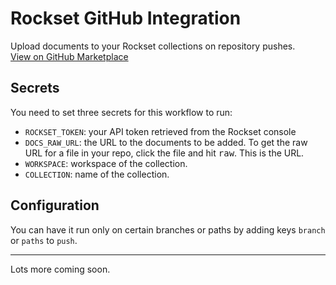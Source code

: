 # Rockset GitHub Integration

Upload documents to your Rockset collections on repository pushes. \
[View on GitHub Marketplace](https://github.com/marketplace/rockset)

## Secrets
You need to set three secrets for this workflow to run:
* `ROCKSET_TOKEN`: your API token retrieved from the Rockset console
* `DOCS_RAW_URL`: the URL to the documents to be added. To get the raw URL for a file in your repo, click the file and hit <kbd>raw</kbd>. This is the URL.
* `WORKSPACE`: workspace of the collection.
* `COLLECTION`: name of the collection.

## Configuration
You can have it run only on certain branches or paths by adding keys `branch` or `paths` to `push`.

***

Lots more coming soon.
